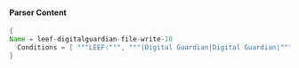#### Parser Content
```Java
{
Name = leef-digitalguardian-file-write-10
  Conditions = [ """LEEF:""", """|Digital Guardian|Digital Guardian|""", """DigitalGuardian-Events""", """|18|""" ]
}
```